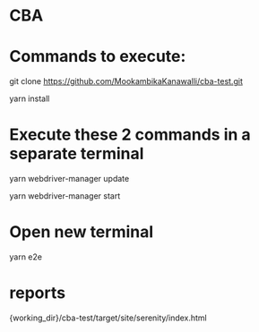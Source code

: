 
# CBA

# Commands to execute:

git clone https://github.com/MookambikaKanawalli/cba-test.git

yarn install

# Execute these 2 commands in a separate terminal 

yarn webdriver-manager update

yarn webdriver-manager start

# Open new terminal

yarn e2e

# reports

{working_dir}/cba-test/target/site/serenity/index.html
